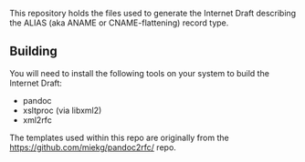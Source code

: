 This repository holds the files used to generate the Internet Draft describing the ALIAS (aka ANAME or CNAME-flattening) record type.

## Building

You will need to install the following tools on your system to build the Internet Draft:

- pandoc
- xsltproc (via libxml2)
- xml2rfc

The templates used within this repo are originally from the https://github.com/miekg/pandoc2rfc/ repo.
